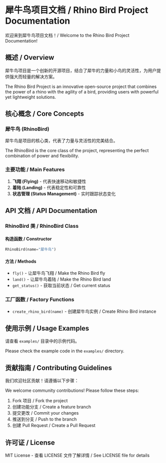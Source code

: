 # 犀牛鸟项目文档 / Rhino Bird Project Documentation

欢迎来到犀牛鸟项目文档！/ Welcome to the Rhino Bird Project Documentation!

## 概述 / Overview

犀牛鸟项目是一个创新的开源项目，结合了犀牛的力量和小鸟的灵活性，为用户提供强大而轻量的解决方案。

The Rhino Bird Project is an innovative open-source project that combines the power of a rhino with the agility of a bird, providing users with powerful yet lightweight solutions.

## 核心概念 / Core Concepts

### 犀牛鸟 (RhinoBird)
犀牛鸟是项目的核心类，代表了力量与灵活性的完美结合。

The RhinoBird is the core class of the project, representing the perfect combination of power and flexibility.

### 主要功能 / Main Features

1. **飞翔 (Flying)** - 代表快速移动和敏捷性
2. **着陆 (Landing)** - 代表稳定性和可靠性
3. **状态管理 (Status Management)** - 实时跟踪状态变化

## API 文档 / API Documentation

### RhinoBird 类 / RhinoBird Class

#### 构造函数 / Constructor
```python
RhinoBird(name="犀牛鸟")
```

#### 方法 / Methods

- `fly()` - 让犀牛鸟飞翔 / Make the Rhino Bird fly
- `land()` - 让犀牛鸟着陆 / Make the Rhino Bird land  
- `get_status()` - 获取当前状态 / Get current status

### 工厂函数 / Factory Functions

- `create_rhino_bird(name)` - 创建犀牛鸟实例 / Create Rhino Bird instance

## 使用示例 / Usage Examples

请查看 `examples/` 目录中的示例代码。

Please check the example code in the `examples/` directory.

## 贡献指南 / Contributing Guidelines

我们欢迎社区贡献！请遵循以下步骤：

We welcome community contributions! Please follow these steps:

1. Fork 项目 / Fork the project
2. 创建功能分支 / Create a feature branch
3. 提交更改 / Commit your changes
4. 推送到分支 / Push to the branch
5. 创建 Pull Request / Create a Pull Request

## 许可证 / License

MIT License - 查看 LICENSE 文件了解详情 / See LICENSE file for details
